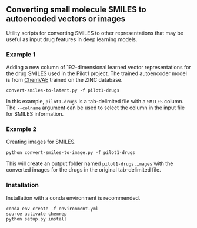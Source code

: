 ## Converting small molecule SMILES to autoencoded vectors or images

Utility scripts for converting SMILES to other representations that may be useful as input drug features in deep learning models.

### Example 1

Adding a new column of 192-dimensional learned vector representations for the drug SMILES used in the Pilot1 project. The trained autoencoder model is from [ChemVAE](README.chemvae.md) trained on the ZINC database.

```
convert-smiles-to-latent.py -f pilot1-drugs
```

In this example, `pilot1-drugs` is a tab-delimited file with a `SMILES` column. The `--colname` argument can be used to select the column in the input file for SMILES information.

### Example 2

Creating images for SMILES. 

```
python convert-smiles-to-image.py -f pilot1-drugs
```
This will create an output folder named `pilot1-drugs.images` with the converted images for the drugs in the original tab-delimited file.

### Installation

Installation with a conda environment is recommended.
```
conda env create -f environment.yml
source activate chemrep
python setup.py install
```
